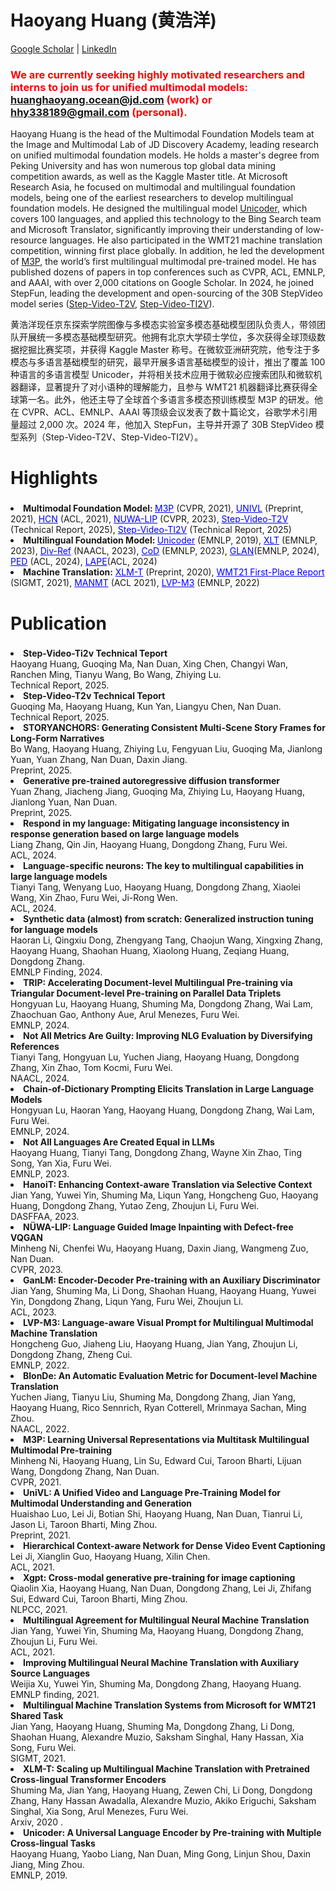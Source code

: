 # Haoyang Huang (黄浩洋)

[Google Scholar](https://scholar.google.com/citations?user=nIS66toAAAAJ&hl=en) \| [LinkedIn](https://www.linkedin.com/in/%E6%B5%A9%E6%B4%8B-%E9%BB%84-77a59016a/)

### <span style="color: #ff0000;">We are currently seeking highly motivated researchers and interns to join us for unified multimodal models: huanghaoyang.ocean@jd.com (work) or hhy338189@gmail.com (personal).</span>

Haoyang Huang is the head of the Multimodal Foundation Models team at the Image and Multimodal Lab of JD Discovery Academy, leading research on unified multimodal foundation models. He holds a master's degree from Peking University and has won numerous top global data mining competition awards, as well as the Kaggle Master title. At Microsoft Research Asia, he focused on multimodal and multilingual foundation models, being one of the earliest researchers to develop multilingual foundation models. He designed the multilingual model [Unicoder](https://arxiv.org/abs/1909.00964), which covers 100 languages, and applied this technology to the Bing Search team and Microsoft Translator, significantly improving their understanding of low-resource languages. He also participated in the WMT21 machine translation competition, winning first place globally. In addition, he led the development of [M3P](https://arxiv.org/abs/2006.02635), the world’s first multilingual multimodal pre-trained model. He has published dozens of papers in top conferences such as CVPR, ACL, EMNLP, and AAAI, with over 2,000 citations on Google Scholar. In 2024, he joined StepFun, leading the development and open-sourcing of the 30B StepVideo model series ([Step-Video-T2V](https://arxiv.org/abs/2502.10248), [Step-Video-TI2V](https://arxiv.org/abs/2503.11251)).

黄浩洋现任京东探索学院图像与多模态实验室多模态基础模型团队负责人，带领团队开展统一多模态基础模型研究。他拥有北京大学硕士学位，多次获得全球顶级数据挖掘比赛奖项，并获得 Kaggle Master 称号。在微软亚洲研究院，他专注于多模态与多语言基础模型的研究，最早开展多语言基础模型的设计，推出了覆盖 100 种语言的多语言模型 Unicoder，并将相关技术应用于微软必应搜索团队和微软机器翻译，显著提升了对小语种的理解能力，且参与 WMT21 机器翻译比赛获得全球第一名。此外，他还主导了全球首个多语言多模态预训练模型 M3P 的研发。他在 CVPR、ACL、EMNLP、AAAI 等顶级会议发表了数十篇论文，谷歌学术引用量超过 2,000 次。2024 年，他加入 StepFun，主导并开源了 30B StepVideo 模型系列（Step-Video-T2V、Step-Video-TI2V）。


# Highlights

###  <ul style="text-align: left;">
   <li><strong>
    Multimodal Foundation Model: </strong> <a href="https://arxiv.org/abs/2006.02635" style="color:blue;">M3P</a> (CVPR, 2021), <a href="https://arxiv.org/abs/2002.06353" style="color:blue;">UNIVL</a> (Preprint, 2021), <a href="https://aclanthology.org/2021.acl-long.156/" style="color:blue;">HCN</a> (ACL, 2021), <a href="https://arxiv.org/abs/2202.05009" style="color:blue;">NUWA-LIP</a> (CVPR, 2023), <a href="https://arxiv.org/abs/2502.10248" style="color:blue;">Step-Video-T2V</a> (Technical Report, 2025), <a href="https://arxiv.org/abs/2503.11251" style="color:blue;">Step-Video-TI2V</a> (Technical Report, 2025)
  </li>  
  <li><strong>Multilingual Foundation Model: </strong> <a href="https://arxiv.org/abs/1909.00964" style="color:blue;">Unicoder</a> (EMNLP, 2019), <a href="https://arxiv.org/abs/2305.07004" style="color:blue;">XLT</a> (EMNLP, 2023), <a href="https://aclanthology.org/2024.naacl-long.367/" style="color:blue;">Div-Ref</a> (NAACL, 2023), <a href="https://aclanthology.org/2024.emnlp-main.55/" style="color:blue;">CoD</a> (EMNLP, 2023), <a href="https://arxiv.org/abs/2402.13064" style="color:blue;">GLAN</a>(EMNLP, 2024), <a href="https://aclanthology.org/2024.acl-long.229/" style="color:blue;">PED</a> (ACL, 2024), <a href="https://arxiv.org/abs/2402.16438" style="color:blue;">LAPE</a>(ACL, 2024)
  </li> 
  <li><strong>Machine Translation:</strong> <a href="https://arxiv.org/abs/2012.15547" style="color:blue;">XLM-T</a> (Preprint, 2020), <a href="https://aclanthology.org/2021.wmt-1.54" style="color:blue;">WMT21 First-Place Report</a> (SIGMT, 2021), <a href="https://aclanthology.org/2021.acl-short.31/" style="color:blue;">MANMT</a> (ACL 2021), <a href="https://aclanthology.org/2022.emnlp-main.184/" style="color:blue;">LVP-M3</a> (EMNLP, 2022)
  </li> 
  </ul>

# Publication


###  <ul style="text-align: left;">
  <li>
    <strong>Step-Video-Ti2v Technical Teport</strong><br>
    Haoyang Huang, Guoqing Ma, Nan Duan, Xing Chen, Changyi Wan, Ranchen Ming, Tianyu Wang, Bo Wang, Zhiying Lu.<br> 
    Technical Report, 2025.
  </li>

  <li>
    <strong>Step-Video-T2v Technical Teport</strong><br>
    Guoqing Ma, Haoyang Huang, Kun Yan, Liangyu Chen, Nan Duan.<br>
    Technical Report, 2025.
  </li>

  <li>
    <strong>STORYANCHORS: Generating Consistent Multi-Scene Story Frames for Long-Form Narratives</strong><br>
    Bo Wang, Haoyang Huang, Zhiying Lu, Fengyuan Liu, Guoqing Ma, Jianlong Yuan, Yuan Zhang, Nan Duan, Daxin Jiang.<br>
    Preprint, 2025.
  </li>

  <li>
    <strong>Generative pre-trained autoregressive diffusion transformer</strong><br>
    Yuan Zhang, Jiacheng Jiang, Guoqing Ma, Zhiying Lu, Haoyang Huang, Jianlong Yuan, Nan Duan.<br>
    Preprint, 2025.
  </li>

  <li>
    <strong>Respond in my language: Mitigating language inconsistency in response generation based on large language models</strong><br>
    Liang Zhang, Qin Jin, Haoyang Huang, Dongdong Zhang, Furu Wei.<br>
    ACL, 2024.
  </li>

  <li>
    <strong>Language-specific neurons: The key to multilingual capabilities in large language models</strong><br>
    Tianyi Tang, Wenyang Luo, Haoyang Huang, Dongdong Zhang, Xiaolei Wang, Xin Zhao, Furu Wei, Ji-Rong Wen.<br> 
    ACL, 2024.
  </li>

  <li>
    <strong>Synthetic data (almost) from scratch: Generalized instruction tuning for language models</strong><br>
    Haoran Li, Qingxiu Dong, Zhengyang Tang, Chaojun Wang, Xingxing Zhang, Haoyang Huang, Shaohan Huang, Xiaolong Huang, Zeqiang Huang, Dongdong Zhang.<br> 
    EMNLP Finding, 2024.
  </li>

   <li>
    <strong>TRIP: Accelerating Document-level Multilingual Pre-training via Triangular Document-level Pre-training on Parallel Data Triplets</strong><br>
    Hongyuan Lu, Haoyang Huang, Shuming Ma, Dongdong Zhang, Wai Lam, Zhaochuan Gao, Anthony Aue, Arul Menezes, Furu Wei.<br> 
    EMNLP, 2024.
  </li>

   <li>
    <strong>Not All Metrics Are Guilty: Improving NLG Evaluation by Diversifying References</strong><br>
    Tianyi Tang, Hongyuan Lu, Yuchen Jiang, Haoyang Huang, Dongdong Zhang, Xin Zhao, Tom Kocmi, Furu Wei.<br> 
    NAACL, 2024.
  </li>

  <li>
    <strong>Chain-of-Dictionary Prompting Elicits Translation in Large Language Models</strong><br>
    Hongyuan Lu, Haoran Yang, Haoyang Huang, Dongdong Zhang, Wai Lam, Furu Wei.<br> 
    EMNLP, 2024.
  </li>

   <li>
    <strong>Not All Languages Are Created Equal in LLMs</strong><br>
    Haoyang Huang, Tianyi Tang, Dongdong Zhang, Wayne Xin Zhao, Ting Song, Yan Xia, Furu Wei.<br> 
    EMNLP, 2023.
   </li>

  <li>
    <strong>HanoiT: Enhancing Context-aware Translation via Selective Context</strong><br>
    Jian Yang, Yuwei Yin, Shuming Ma, Liqun Yang, Hongcheng Guo, Haoyang Huang, Dongdong Zhang, Yutao Zeng, Zhoujun Li, Furu Wei.<br> 
    DASFFAA, 2023.
   </li>

  <li>
    <strong>NÜWA-LIP: Language Guided Image Inpainting with Defect-free VQGAN</strong><br>
    Minheng Ni, Chenfei Wu, Haoyang Huang, Daxin Jiang, Wangmeng Zuo, Nan Duan.<br> 
    CVPR, 2023.
   </li>

  <li>
    <strong>GanLM: Encoder-Decoder Pre-training with an Auxiliary Discriminator</strong><br>
    Jian Yang, Shuming Ma, Li Dong, Shaohan Huang, Haoyang Huang, Yuwei Yin, Dongdong Zhang, Liqun Yang, Furu Wei, Zhoujun Li.<br> 
    ACL, 2023.
   </li>

  <li>
    <strong>LVP-M3: Language-aware Visual Prompt for Multilingual Multimodal Machine Translation</strong><br>
    Hongcheng Guo, Jiaheng Liu, Haoyang Huang, Jian Yang, Zhoujun Li, Dongdong Zhang, Zheng Cui.<br> 
    EMNLP, 2022.
   </li>

  <li>
    <strong>BlonDe: An Automatic Evaluation Metric for Document-level Machine Translation</strong><br>
    Yuchen Jiang, Tianyu Liu, Shuming Ma, Dongdong Zhang, Jian Yang, Haoyang Huang, Rico Sennrich, Ryan Cotterell, Mrinmaya Sachan, Ming Zhou.<br> 
    NAACL, 2022.
   </li>

   <li>
    <strong>M3P: Learning Universal Representations via Multitask Multilingual Multimodal Pre-training</strong><br>
    Minheng Ni, Haoyang Huang, Lin Su, Edward Cui, Taroon Bharti, Lijuan Wang, Dongdong Zhang, Nan Duan.<br> 
    CVPR, 2021.
   </li>

   <li>
    <strong>UniVL: A Unified Video and Language Pre-Training Model for Multimodal Understanding and Generation</strong><br>
    Huaishao Luo, Lei Ji, Botian Shi, Haoyang Huang, Nan Duan, Tianrui Li, Jason Li, Taroon Bharti, Ming Zhou.<br> 
    Preprint, 2021.
   </li>
   

   <li>
    <strong>Hierarchical Context-aware Network for Dense Video Event Captioning</strong><br>
    Lei Ji, Xianglin Guo, Haoyang Huang, Xilin Chen.<br> 
    ACL, 2021.
   </li>

   <li>
    <strong>Xgpt: Cross-modal generative pre-training for image captioning</strong><br>
    Qiaolin Xia, Haoyang Huang, Nan Duan, Dongdong Zhang, Lei Ji, Zhifang Sui, Edward Cui, Taroon Bharti, Ming Zhou.<br> 
    NLPCC, 2021.
   </li>

   <li>
    <strong>Multilingual Agreement for Multilingual Neural Machine Translation</strong><br>
    Jian Yang, Yuwei Yin, Shuming Ma, Haoyang Huang, Dongdong Zhang, Zhoujun Li, Furu Wei.<br> 
    ACL, 2021.
   </li>

   <li>
    <strong>Improving Multilingual Neural Machine Translation with Auxiliary Source Languages</strong><br>
    Weijia Xu, Yuwei Yin, Shuming Ma, Dongdong Zhang, Haoyang Huang.<br> 
    EMNLP finding, 2021.
   </li>

   <li>
    <strong>Multilingual Machine Translation Systems from Microsoft for WMT21 Shared Task</strong><br>
    Jian Yang, Haoyang Huang, Shuming Ma, Dongdong Zhang, Li Dong, Shaohan Huang, Alexandre Muzio, Saksham Singhal, Hany Hassan, Xia Song, Furu Wei.<br> 
    SIGMT, 2021.
   </li>

   <li>
    <strong>XLM-T: Scaling up Multilingual Machine Translation with Pretrained Cross-lingual Transformer Encoders</strong><br>
    Shuming Ma, Jian Yang, Haoyang Huang, Zewen Chi, Li Dong, Dongdong Zhang, Hany Hassan Awadalla, Alexandre Muzio, Akiko Eriguchi, Saksham Singhal, Xia Song, Arul Menezes, Furu Wei.<br> 
    Arxiv, 2020 .
   </li>

   <li>
    <strong>Unicoder: A Universal Language Encoder by Pre-training with Multiple Cross-lingual Tasks</strong><br>
    Haoyang Huang, Yaobo Liang, Nan Duan, Ming Gong, Linjun Shou, Daxin Jiang, Ming Zhou.<br> 
    EMNLP, 2019.
   </li>

</ul>
